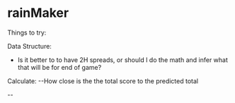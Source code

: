 # rainMaker

Things to try:

Data Structure:
- Is it better to to have 2H spreads, or should I do the math and infer what that will be for end of game?


Calculate:
--How close is the the total score to the predicted total

--
